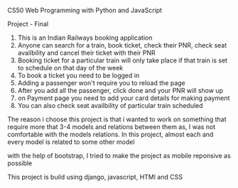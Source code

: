 CS50 Web Programming with Python and JavaScript

Project - Final

1) This is an Indian Railways booking application
2) Anyone can search for a train, book ticket, check their PNR, check seat availbility and cancel their ticket with their PNR
3) Booking ticket for a particular train will only take place if that train is set to schedule on that day of the week
4) To book a ticket you need to be logged in
5) Adding a passenger won't require you to reload the page
6) After you add all the passenger, click done and your PNR will show up
7) on Payment page you need to add your card details for making payment 
8) You can also check seat availbility of particular train scheduled


The reason i choose this project is that i wanted to work on something that require more that 3-4 models and relations between them as, I was not comfortable with the models relations.
In this project, almost each and every model is related to some other model

with the help of bootstrap, I tried to make the project as mobile reponsive as possible

This project is build using django, javascript, HTMl and CSS